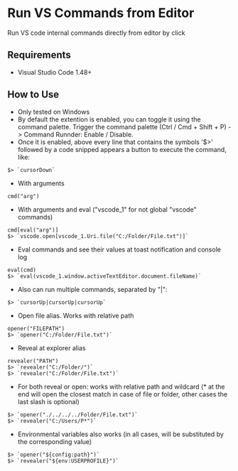 # Run VS Commands from Editor

Run VS code internal commands directly from editor by click

## Requirements

- Visual Studio Code 1.48+

## How to Use

- Only tested on Windows
- By default the extention is enabled, you can toggle it using the command palette. Trigger the command palette (Ctrl / Cmd + Shift + P) -> Command Runnder: Enable / Disable.
- Once it is enabled, above every line that contains the symbols '$>' followed by a code snipped appears a button to execute the command, like:
```
$> `cursorDown`
```
- With arguments
```
cmd("arg")
```
<!-- $> `` -->
- With arguments and eval ("vscode_1" for not global "vscode" commands)
```
cmd[eval("arg")]
$> `vscode.open[vscode_1.Uri.file("C:/Folder/File.txt")]`
```
- Eval commands and see their values at toast notification and console log
```
eval(cmd)
$> `eval(vscode_1.window.activeTextEditor.document.fileName)`
```
- Also can run multiple commands, separated by "|":
```
$> `cursorUp|cursorUp|cursorUp`
```
- Open file alias. Works with relative path
```
opener("FILEPATH")
$> `opener("C:/Folder/File.txt")`
```
- Reveal at explorer alias
```
revealer("PATH")
$> `revealer("C:/Folder/")`
$> `revealer("C:/Folder/File.txt")`
```
- For both reveal or open: works with relative path and wildcard (* at the end will open the closest match in case of file or folder, other cases the last slash is optional)
```
$> `opener("./../../../Folder/File.txt")`
$> `revealer("C:/Users/P*")`
```
- Environmental variables also works (in all cases, will be substituted by the corresponding value)
```
$> `opener("${config:path}")`
$> `revealer("${env:USERPROFILE}")`
```
<!--⠐TODO⠂
Add anchor (# or :)
wsl/unix fix
-->
